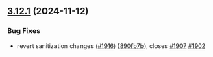 ## [3.12.1](https://github.com/rudderlabs/rudder-sdk-js/compare/@rudderstack/analytics-js-common@3.12.0...@rudderstack/analytics-js-common@3.12.1) (2024-11-12)


### Bug Fixes

* revert sanitization changes ([#1916](https://github.com/rudderlabs/rudder-sdk-js/issues/1916)) ([890fb7b](https://github.com/rudderlabs/rudder-sdk-js/commit/890fb7b615535992290f5008b93d77b540c03955)), closes [#1907](https://github.com/rudderlabs/rudder-sdk-js/issues/1907) [#1902](https://github.com/rudderlabs/rudder-sdk-js/issues/1902)

